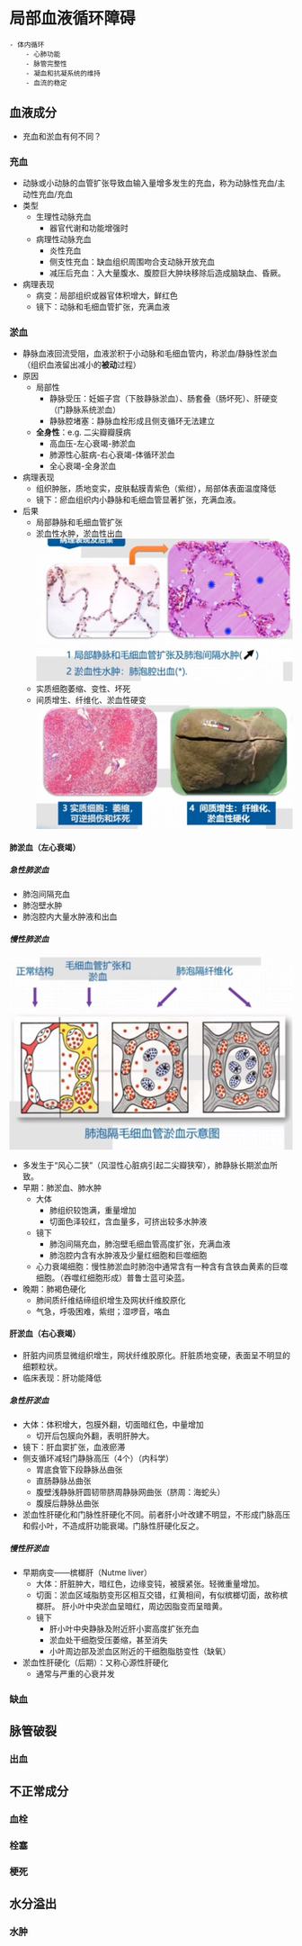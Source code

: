 # 局部血液循环障碍
    - 体内循环
        - 心肺功能
        - 脉管完整性
        - 凝血和抗凝系统的维持
        - 血流的稳定
## 血液成分 
- 充血和淤血有何不同？
### 充血
- 动脉或小动脉的血管扩张导致血输入量增多发生的充血，称为动脉性充血/主动性充血/充血
- 类型
    - 生理性动脉充血
        - 器官代谢和功能增强时
    - 病理性动脉充血
        - 炎性充血
        - 侧支性充血：缺血组织周围吻合支动脉开放充血
        - 减压后充血：入大量腹水、腹腔巨大肿块移除后造成脑缺血、昏厥。
- 病理表现
    - 病变：局部组织或器官体积增大，鲜红色
    - 镜下：动脉和毛细血管扩张，充满血液
### 淤血
- 静脉血液回流受阻，血液淤积于小动脉和毛细血管内，称淤血/静脉性淤血（组织血液留出减小的**被动**过程）
- 原因
    - 局部性
        - 静脉受压：妊娠子宫（下肢静脉淤血）、肠套叠（肠坏死）、肝硬变（门静脉系统淤血）
        - 静脉腔堵塞：静脉血栓形成且侧支循环无法建立
    - **全身性**：e.g. 二尖瓣瓣膜病
        - 高血压-左心衰竭-肺淤血
        - 肺源性心脏病-右心衰竭-体循环淤血
        - 全心衰竭-全身淤血
- 病理表现
    - 组织肿胀，质地变实，皮肤黏膜青紫色（紫绀），局部体表面温度降低
    - 镜下：瘀血组织内小静脉和毛细血管显著扩张，充满血液。
- 后果
    - 局部静脉和毛细血管扩张
    - 淤血性水肿，淤血性出血
    ![](https://raw.githubusercontent.com/dclee2024/Markmap-Pathology/Workshop/4%E8%A1%80%E6%B6%B2%E5%BE%AA%E7%8E%AF%E9%9A%9C%E7%A2%8D/%E5%9B%BE%E7%89%87/%E5%B1%80%E9%83%A8%E9%9D%99%E8%84%89%E6%AF%9B%E7%BB%86%E6%89%A9%E5%BC%A0%26%E6%B7%A4%E8%A1%80%E6%80%A7%E6%B0%B4%E8%82%BF.jpg)
    - 实质细胞萎缩、变性、坏死
    - 间质增生、纤维化、淤血性硬变
    ![](https://raw.githubusercontent.com/dclee2024/Markmap-Pathology/Workshop/4%E8%A1%80%E6%B6%B2%E5%BE%AA%E7%8E%AF%E9%9A%9C%E7%A2%8D/%E5%9B%BE%E7%89%87/%E5%AE%9E%E8%B4%A8%E7%BB%86%E8%83%9E%26%E9%97%B4%E8%B4%A8.jpg)
#### 肺淤血（左心衰竭）
##### 急性肺淤血
- 肺泡间隔充血
- 肺泡壁水肿
- 肺泡腔内大量水肿液和出血
##### 慢性肺淤血
![](https://raw.githubusercontent.com/dclee2024/Markmap-Pathology/Workshop/4%E8%A1%80%E6%B6%B2%E5%BE%AA%E7%8E%AF%E9%9A%9C%E7%A2%8D/%E5%9B%BE%E7%89%87/%E6%85%A2%E6%80%A7%E8%82%BA%E6%B7%A4%E8%A1%80.jpg)
- 多发生于“风心二狭”（风湿性心脏病引起二尖瓣狭窄），肺静脉长期淤血所致。
- 早期：肺淤血、肺水肿
    - 大体
        - 肺组织较饱满，重量增加
        - 切面色泽较红，含血量多，可挤出较多水肿液
    - 镜下
        - 肺泡间隔充血，肺泡壁毛细血管高度扩张，充满血液
        - 肺泡腔内含有水肿液及少量红细胞和巨噬细胞
    - 心力衰竭细胞：慢性肺淤血时肺泡中通常含有一种含有含铁血黄素的巨噬细胞。（吞噬红细胞形成）普鲁士蓝可染蓝。
- 晚期：肺褐色硬化
    - 肺间质纤维结缔组织增生及网状纤维胶原化
    - 气急，呼吸困难，紫绀；湿啰音，咯血
#### 肝淤血（右心衰竭）
- 肝脏内间质显微组织增生，网状纤维胶原化。肝脏质地变硬，表面呈不明显的细颗粒状。
- 临床表现：肝功能降低
##### 急性肝淤血
- 大体：体积增大，包膜外翻，切面暗红色，中量增加
    - 切开后包膜向外翻，表明肝肿大。
- 镜下：肝血窦扩张，血液瘀滞
- 侧支循环减轻门静脉高压（4个）（内科学）
    - 胃底食管下段静脉丛曲张
    - 直肠静脉丛曲张
    - 腹壁浅静脉肝圆韧带脐周静脉网曲张（脐周：海蛇头）
    - 腹膜后静脉丛曲张
- 淤血性肝硬化和门脉性肝硬化不同。前者肝小叶改建不明显，不形成门脉高压和假小叶，不造成肝功能衰竭。门脉性肝硬化反之。
##### 慢性肝淤血
- 早期病变——槟榔肝（Nutme liver）
    - 大体：肝脏肿大，暗红色，边缘变钝，被膜紧张。轻微重量增加。
    - 切面：淤血区域脂肪变形区相互交错，红黄相间，有似槟榔切面，故称槟榔肝。
        肝小叶中央淤血呈暗红，周边因脂变而呈暗黄。
    - 镜下
        - 肝小叶中央静脉及附近肝小窦高度扩张充血
        - 淤血处干细胞受压萎缩，甚至消失
        - 小叶周边部及淤血区附近的干细胞脂肪变性（缺氧）
- 淤血性肝硬化（后期）：又称心源性肝硬化
    - 通常与严重的心衰并发

    





### 缺血
## 脉管破裂
### 出血
## 不正常成分
### 血栓
### 栓塞
### 梗死
## 水分溢出
### 水肿
